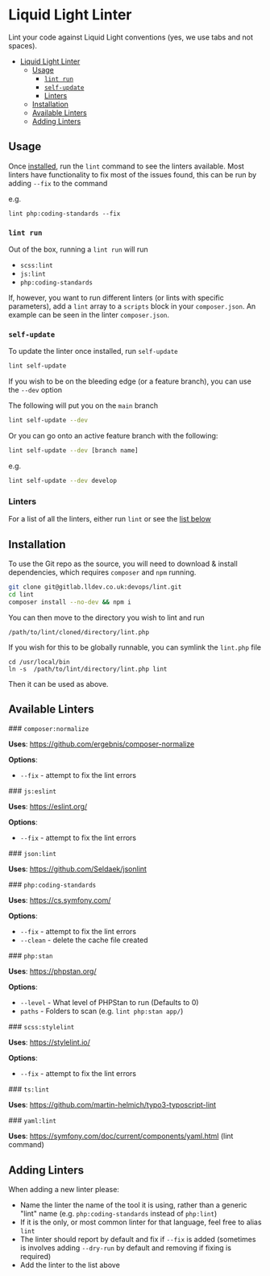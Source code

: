 # Liquid Light Linter

Lint your code against Liquid Light conventions (yes, we use tabs and not spaces).

- [Liquid Light Linter](#liquid-light-linter)
	- [Usage](#usage)
		- [`lint run`](#lint-run)
		- [`self-update`](#self-update)
		- [Linters](#linters)
	- [Installation](#installation)
	- [Available Linters](#available-linters)
	- [Adding Linters](#adding-linters)

## Usage

Once [installed](#installation), run the `lint` command to see the linters available. Most linters have functionality to fix most of the issues found, this can be run by adding `--fix` to the command

e.g.

```
lint php:coding-standards --fix
```

### `lint run`

Out of the box, running a `lint run` will run

- `scss:lint`
- `js:lint`
- `php:coding-standards`

If, however, you want to run different linters (or lints with specific parameters), add a `lint` array to a `scripts` block in your `composer.json`. An example can be seen in the linter `composer.json`.

### `self-update`

To update the linter once installed, run `self-update`

```bash
lint self-update
```

If you wish to be on the bleeding edge (or a feature branch), you can use the `--dev` option

The following will put you on the `main` branch

```bash
lint self-update --dev
```

Or you can go onto an active feature branch with the following:

```bash
lint self-update --dev [branch name]
```

e.g.

```bash
lint self-update --dev develop
```

### Linters

For a list of all the linters, either run `lint` or see the [list below](#available-linters)

## Installation

To use the Git repo as the source, you will need to download & install dependencies, which requires `composer` and `npm` running.

```bash
git clone git@gitlab.lldev.co.uk:devops/lint.git
cd lint
composer install --no-dev && npm i
```

You can then move to the directory you wish to lint and run

```
/path/to/lint/cloned/directory/lint.php
```

If you wish for this to be globally runnable, you can symlink the `lint.php` file

```
cd /usr/local/bin
ln -s  /path/to/lint/directory/lint.php lint
```

Then it can be used as above.



## Available Linters

### `composer:normalize`

**Uses**: https://github.com/ergebnis/composer-normalize

**Options**:

- `--fix` - attempt to fix the lint errors

### `js:eslint`

**Uses**: https://eslint.org/

**Options**:

- `--fix` - attempt to fix the lint errors

### `json:lint`

**Uses**: https://github.com/Seldaek/jsonlint


### `php:coding-standards`

**Uses**: https://cs.symfony.com/

**Options**:

- `--fix` - attempt to fix the lint errors
- `--clean` - delete the cache file created

### `php:stan`

**Uses**: https://phpstan.org/

**Options**:

- `--level` - What level of PHPStan to run (Defaults to 0)
- `paths` - Folders to scan (e.g. `lint php:stan app/`)

### `scss:stylelint`

**Uses**: https://stylelint.io/

**Options**:

- `--fix` - attempt to fix the lint errors

### `ts:lint`

**Uses**: https://github.com/martin-helmich/typo3-typoscript-lint


### `yaml:lint`

**Uses**: https://symfony.com/doc/current/components/yaml.html (lint command)


## Adding Linters

When adding a new linter please:

- Name the linter the name of the tool it is using, rather than a generic "lint" name (e.g. `php:coding-standards` instead of `php:lint`)
- If it is the only, or most common linter for that language, feel free to alias `lint`
- The linter should report by default and fix if `--fix` is added (sometimes is involves adding `--dry-run` by default and removing if fixing is required)
- Add the linter to the list above
